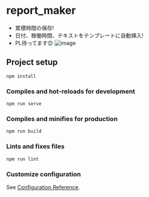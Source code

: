 # report_maker
- 累積時間の保存!
- 日付、稼働時間、テキストをテンプレートに自動挿入!
- PL待ってます😊
![image](https://user-images.githubusercontent.com/20365841/116003772-63f13c00-a63a-11eb-8952-6ef9b2e86905.png)


## Project setup
```
npm install
```

### Compiles and hot-reloads for development
```
npm run serve
```

### Compiles and minifies for production
```
npm run build
```

### Lints and fixes files
```
npm run lint
```

### Customize configuration
See [Configuration Reference](https://cli.vuejs.org/config/).
